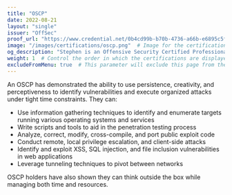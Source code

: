 ```yaml
---
title: "OSCP"
date: 2022-08-21
layout: "single"
issuer: "OffSec"
proof_url: "https://www.credential.net/0b4cd99b-b70b-4736-a66b-e6895c5f6f44"
image: "/images/certifications/oscp.png"  # Image for the certification
og_description: "Stephen is an Offensive Security Certified Professional" # OpenGraph description for this page
weight: 1  # Control the order in which the certifications are displayed
excludeFromMenu: true  # This parameter will exclude this page from the menu
---
```

An OSCP has demonstrated the ability to use persistence, creativity, and perceptiveness to identify vulnerabilities and execute organized attacks under tight time constraints. They can:

* Use information gathering techniques to identify and enumerate targets running various operating systems and services
* Write scripts and tools to aid in the penetration testing process
* Analyze, correct, modify, cross-compile, and port public exploit code
* Conduct remote, local privilege escalation, and client-side attacks
* Identify and exploit XSS, SQL injection, and file inclusion vulnerabilities in web applications
* Leverage tunneling techniques to pivot between networks

OSCP holders have also shown they can think outside the box while managing both time and resources.